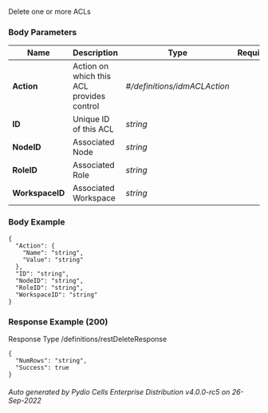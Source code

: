 






 
Delete one or more ACLs  


### Body Parameters

Name | Description | Type | Required
---|---|---|---
**Action** | Action on which this ACL provides control | _#/definitions/idmACLAction_ |   
**ID** | Unique ID of this ACL | _string_ |   
**NodeID** | Associated Node | _string_ |   
**RoleID** | Associated Role | _string_ |   
**WorkspaceID** | Associated Workspace | _string_ |   


### Body Example
```
{
  "Action": {
    "Name": "string",
    "Value": "string"
  },
  "ID": "string",
  "NodeID": "string",
  "RoleID": "string",
  "WorkspaceID": "string"
}
```






### Response Example (200)
Response Type /definitions/restDeleteResponse

```
{
  "NumRows": "string",
  "Success": true
}
```




###### Auto generated by Pydio Cells Enterprise Distribution v4.0.0-rc5 on 26-Sep-2022
